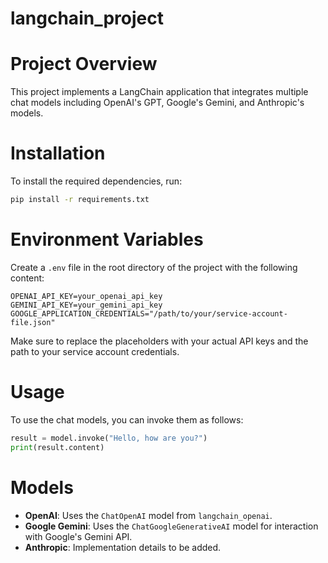 # langchain_project

# Project Overview
This project implements a LangChain application that integrates multiple chat models including OpenAI's GPT, Google's Gemini, and Anthropic's models.

# Installation
To install the required dependencies, run:
```bash
pip install -r requirements.txt
```

# Environment Variables
Create a `.env` file in the root directory of the project with the following content:
```
OPENAI_API_KEY=your_openai_api_key
GEMINI_API_KEY=your_gemini_api_key
GOOGLE_APPLICATION_CREDENTIALS="/path/to/your/service-account-file.json"
```
Make sure to replace the placeholders with your actual API keys and the path to your service account credentials.

# Usage
To use the chat models, you can invoke them as follows:
```python
result = model.invoke("Hello, how are you?")
print(result.content)
```

# Models
- **OpenAI**: Uses the `ChatOpenAI` model from `langchain_openai`.
- **Google Gemini**: Uses the `ChatGoogleGenerativeAI` model for interaction with Google's Gemini API.
- **Anthropic**: Implementation details to be added.